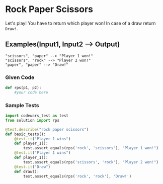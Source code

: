 # Rock Paper Scissors

Let's play! You have to return which player won! In case of a draw return ```Draw!```.

## Examples(Input1, Input2 --> Output)

```text
"scissors", "paper" --> "Player 1 won!"
"scissors", "rock" --> "Player 2 won!"
"paper", "paper" --> "Draw!"
```

### Given Code

```python
def rps(p1, p2):
    #your code here
```

### Sample Tests

```python
import codewars_test as test
from solution import rps

@test.describe("rock paper scissors")
def basic_tests():
    @test.it("Player 1 wins")
    def player_1():
        test.assert_equals(rps('rock', 'scissors'), "Player 1 won!")
    @test.it("Player 1 wins")
    def player_1():
        test.assert_equals(rps('scissors', 'rock'), "Player 2 won!")
    @test.it("Draw")
    def draw():
        test.assert_equals(rps('rock', 'rock'), 'Draw!')
```
